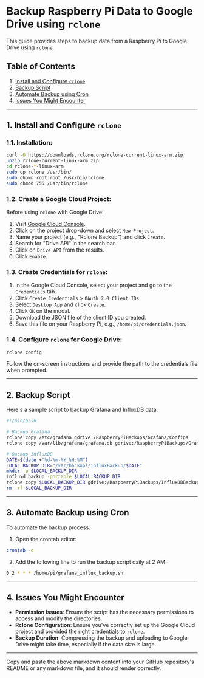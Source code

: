 

# **Backup Raspberry Pi Data to Google Drive using `rclone`**

This guide provides steps to backup data from a Raspberry Pi to Google Drive using `rclone`.

## **Table of Contents**

1. [Install and Configure `rclone`](#install-and-configure-rclone)
2. [Backup Script](#backup-script)
3. [Automate Backup using Cron](#automate-backup-using-cron)
4. [Issues You Might Encounter](#issues-you-might-encounter)

---

## **1. Install and Configure `rclone`** <a name="install-and-configure-rclone"></a>

### **1.1. Installation**:

```bash
curl -O https://downloads.rclone.org/rclone-current-linux-arm.zip
unzip rclone-current-linux-arm.zip
cd rclone-*-linux-arm
sudo cp rclone /usr/bin/
sudo chown root:root /usr/bin/rclone
sudo chmod 755 /usr/bin/rclone
```

### **1.2. Create a Google Cloud Project**:

Before using `rclone` with Google Drive:

1. Visit [Google Cloud Console](https://console.cloud.google.com/).
2. Click on the project drop-down and select `New Project`.
3. Name your project (e.g., "Rclone Backup") and click `Create`.
4. Search for "Drive API" in the search bar.
5. Click on `Drive API` from the results.
6. Click `Enable`.

### **1.3. Create Credentials for `rclone`**:

1. In the Google Cloud Console, select your project and go to the `Credentials` tab.
2. Click `Create Credentials` > `OAuth 2.0 Client IDs`.
3. Select `Desktop App` and click `Create`.
4. Click `OK` on the modal.
5. Download the JSON file of the client ID you created.
6. Save this file on your Raspberry Pi, e.g., `/home/pi/credentials.json`.

### **1.4. Configure `rclone` for Google Drive**:

```bash
rclone config
```

Follow the on-screen instructions and provide the path to the credentials file when prompted.

---

## **2. Backup Script** <a name="backup-script"></a>

Here's a sample script to backup Grafana and InfluxDB data:

```bash
#!/bin/bash

# Backup Grafana
rclone copy /etc/grafana gdrive:/RaspberryPiBackups/Grafana/Configs
rclone copy /var/lib/grafana/grafana.db gdrive:/RaspberryPiBackups/Grafana/Database

# Backup InfluxDB
DATE=$(date +"%d-%m-%Y_%H:%M")
LOCAL_BACKUP_DIR="/var/backups/influxBackup/$DATE"
mkdir -p $LOCAL_BACKUP_DIR
influxd backup -portable $LOCAL_BACKUP_DIR
rclone copy $LOCAL_BACKUP_DIR gdrive:/RaspberryPiBackups/InfluxDBBackups/$DATE
rm -rf $LOCAL_BACKUP_DIR
```

---

## **3. Automate Backup using Cron** <a name="automate-backup-using-cron"></a>

To automate the backup process:

1. Open the crontab editor:

```bash
crontab -e
```

2. Add the following line to run the backup script daily at 2 AM:

```bash
0 2 * * * /home/pi/grafana_influx_backup.sh
```

---

## **4. Issues You Might Encounter** <a name="issues-you-might-encounter"></a>

- **Permission Issues**: Ensure the script has the necessary permissions to access and modify the directories.
- **Rclone Configuration**: Ensure you've correctly set up the Google Cloud project and provided the right credentials to `rclone`.
- **Backup Duration**: Compressing the backup and uploading to Google Drive might take time, especially if the data size is large.

---

Copy and paste the above markdown content into your GitHub repository's README or any markdown file, and it should render correctly.
